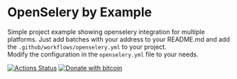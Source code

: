 # OpenSelery by Example
Simple project example showing openselery integration for multiple platforms.
Just add batches with your address to your README.md and add the `.github/workflows/openselery.yml` to your project.             
Modify the configuration in the `openselery.yml` file to your needs.  

[![Actions Status](https://github.com/protontypes/seleryexample/workflows/openselery/badge.svg)](https://github.com/protontypes/seleryexample/actions)
[![Donate with bitcoin](https://en.cryptobadges.io/badge/small/3PVdiyLPR7MgaeFRJLW9mfuESZS2aAPX9w)](https://en.cryptobadges.io/donate/3PVdiyLPR7MgaeFRJLW9mfuESZS2aAPX9w)     
